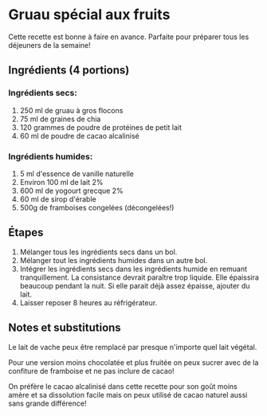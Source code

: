 # Gruau spécial aux fruits
Cette recette est bonne à faire en avance. Parfaite pour préparer tous les déjeuners de la semaine!
## Ingrédients (4 portions)
### Ingrédients secs:
 1. 250 ml de gruau à gros flocons
 2. 75 ml de graines de chia
 3. 120 grammes de poudre de protéines de petit lait
 4. 60 ml de poudre de cacao alcalinisé

### Ingrédients humides:

 1. 5 ml d'essence de vanille naturelle
 2. Environ 100 ml de lait 2%
 3. 600 ml de yogourt grecque 2%
 4. 60 ml de sirop d'érable
 5. 500g de framboises congelées (décongelées!)

## Étapes

 1. Mélanger tous les ingrédients secs dans un bol.
 2. Mélanger tout les ingrédients humides dans un autre bol.
 3. Intégrer les ingrédients secs dans les ingrédients humide en remuant tranquillement. La consistance devrait paraître trop liquide. Elle épaissira beaucoup pendant la nuit. Si elle parait déjà assez épaisse, ajouter du lait.
 4. Laisser reposer 8 heures au réfrigérateur.

## Notes et substitutions

Le lait de vache peux être remplacé par presque n'importe quel lait végétal.

Pour une version moins chocolatée et plus fruitée on peux sucrer avec de la confiture de framboise et ne pas inclure de cacao!

On préfère le cacao alcalinisé dans cette recette pour son goût moins amère et sa dissolution facile mais on peux utilisé de cacao naturel aussi sans grande différence!
